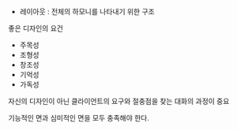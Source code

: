 - 레이아웃 : 전체의 하모니를 나타내기 위한 구조

좋은 디자인의 요건
- 주목성
- 조형성
- 창조성
- 기억성
- 가독성


자신의 디자인이 아닌 클라이언트의 요구와 절충점을 찾는 대화의 과정이 중요

기능적인 면과 심미적인 면을 모두 충족해야 한다.

